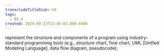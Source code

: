 ```yaml
---
transcludeTitleSize: h4
tags:
  - B2.4
created: 2024-09-23T13:46:03.000-0400
---
```

represent the structure and components of a program using industry-standard programming tools (e.g., structure chart, flow chart, UML \[Unified Modeling Language\], data flow diagram, pseudocode);